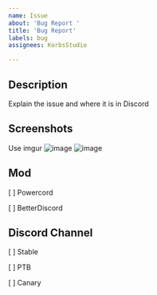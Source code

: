 ```yaml
---
name: Issue
about: 'Bug Report '
title: 'Bug Report'
labels: bug
assignees: KorbsStudio

---
```


## Description
Explain the issue and where it is in Discord

## Screenshots
Use imgur
![image](https://i.imgur.com/Example.png)
![image](https://i.imgur.com/Example.png)

## Mod
[ ] Powercord

[ ] BetterDiscord

## Discord Channel
[ ] Stable

[ ] PTB

[ ] Canary
